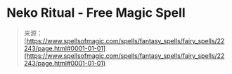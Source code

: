 <!--yml

category: 未分类

date: 2024-06-12 19:06:22

-->

# Neko Ritual - Free Magic Spell

> 来源：[https://www.spellsofmagic.com/spells/fantasy_spells/fairy_spells/22243/page.html#0001-01-01](https://www.spellsofmagic.com/spells/fantasy_spells/fairy_spells/22243/page.html#0001-01-01)

